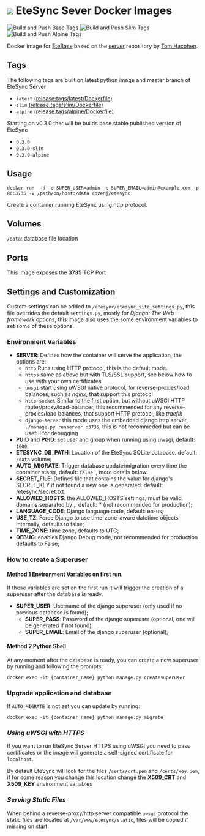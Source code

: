 # ![](https://raw.githubusercontent.com/etesync/server/master/icon.svg) EteSync Sever Docker Images

![Build and Push Base Tags](https://github.com/victor-rds/docker-etesync-server/workflows/Build%20and%20Push%20Base%20Tags/badge.svg?branch=release)
![Build and Push Slim Tags](https://github.com/victor-rds/docker-etesync-server/workflows/Build%20and%20Push%20Slim%20Tags/badge.svg?branch=release)
![Build and Push Alpine Tags](https://github.com/victor-rds/docker-etesync-server/workflows/Build%20and%20Push%20Alpine%20Tags/badge.svg?branch=release)

Docker image for [EteBase](https://www.etebase.com/) based on the [server](https://github.com/etesync/server) repository by [Tom Hacohen](https://github.com/tasn).


## Tags

The following tags are built on latest python image and master branch of EteSync Server 

- `latest` [(release:tags/latest/Dockerfile)](https://github.com/victor-rds/docker-etesync-server/blob/release/tags/base/Dockerfile)
- `slim`  [(release:tags/slim/Dockerfile)](https://github.com/victor-rds/docker-etesync-server/blob/release/tags/slim/Dockerfile)
- `alpine` [(release:tags/alpine/Dockerfile)](https://github.com/victor-rds/docker-etesync-server/blob/release/tags/alpine/Dockerfile)

Starting on v0.3.0 ther will be builds base stable published version of EteSync

- `0.3.0`
- `0.3.0-slim`
- `0.3.0-alpine`

## Usage

```docker run  -d -e SUPER_USER=admin -e SUPER_EMAIL=admin@example.com -p 80:3735 -v /path/on/host:/data rozenj/etesync```

Create a container running EteSync using http protocol.

## Volumes

`/data`: database file location

## Ports

This image exposes the **3735** TCP Port

## Settings and Customization

Custom settings can be added to `/etesync/etesync_site_settings.py`, this file overrides the default `settings.py`, mostly for _Django: The Web framework_ options, this image also uses the some environment variables to set some of these options.

### Environment Variables

- **SERVER**: Defines how the container will serve the application, the options are:
  - `http` Runs using HTTP protocol, this is the default mode.
  - `https` same as above but with TLS/SSL support, see below how to use with your own certificates.
  - `uwsgi` start using uWSGI native protocol, for reverse-proxies/load balances, such as _nginx_, that support this protocol
  - `http-socket` Similar to the first option, but without uWSGI HTTP router/proxy/load-balancer, this recommended for any reverse-proxies/load balances, that support HTTP protocol, like _traefik_
  - `django-server` this mode uses the embedded django http server, `./manage.py runserver :3735`, this is not recommeded but can be useful for debugging
- **PUID** and **PGID**: set user and group when running using uwsgi, default: `1000`;
- **ETESYNC_DB_PATH**: Location of the EteSync SQLite database. default: `/data` volume;
- **AUTO_MIGRATE**: Trigger database update/migration every time the container starts, default: `false `, more details below.
- **SECRET_FILE**: Defines file that contains the value for django's SECRET_KEY if not found a new one is generated. default: /etesync/secret.txt.
- **ALLOWED_HOSTS**: the ALLOWED_HOSTS settings, must be valid domains separated by ,. default: * (not recommended for production);
- **LANGUAGE_CODE**: Django language code, default: en-us;
- **USE_TZ**: Force Django to use time-zone-aware datetime objects internally, defaults to false;
- **TIME_ZONE**: time zone, defaults to UTC;
- **DEBUG**: enables Django Debug mode, not recommended for production defaults to False;

### How to create a Superuser

#### Method 1 Environment Variables on first run.

If these variables are set on the first run it will trigger the creation of a superuser after the database is ready.

- **SUPER_USER**: Username of the django superuser (only used if no previous database is found);
  - **SUPER_PASS**: Password of the django superuser (optional, one will be generated if not found);
  - **SUPER_EMAIL**: Email of the django superuser (optional);

#### Method 2 Python Shell

At any moment after the database is ready, you can create a new superuser by running and following the prompts:

```docker exec -it {container_name} python manage.py createsuperuser```

### Upgrade application and database

If `AUTO_MIGRATE` is not set you can update by running:

```docker exec -it {container_name} python manage.py migrate```

### _Using uWSGI with HTTPS_

If you want to run EteSync Server HTTPS using uWSGI you need to pass certificates or the image will generate a self-signed certificate for `localhost`.

By default EteSync will look for the files `/certs/crt.pem` and `/certs/key.pem`, if for some reason you change this location change the **X509_CRT** and **X509_KEY** environment variables

### _Serving Static Files_

When behind a reverse-proxy/http server compatible `uwsgi` protocol the static files are located at `/var/www/etesync/static`, files will be copied if missing on start.
